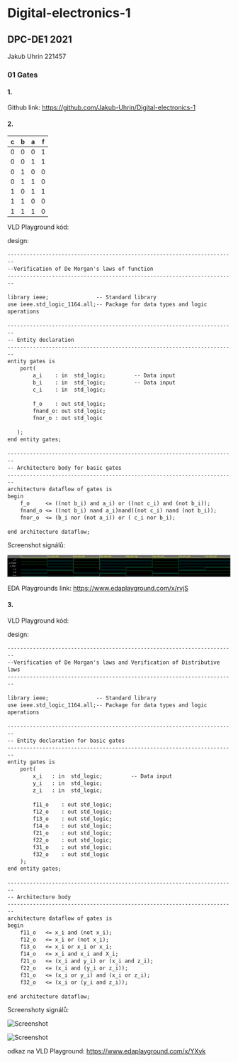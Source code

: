 # Digital-electronics-1
## DPC-DE1  2021
Jakub Uhrin 221457
### 01 Gates

#### 1. 

Github link: https://github.com/Jakub-Uhrin/Digital-electronics-1

#### 2. 

| c | b | a | f |
|---|---|---|---|
| 0 | 0 | 0 | 1 |
| 0 | 0 | 1 | 1 |
| 0 | 1 | 0 | 0 |
| 0 | 1 | 1 | 0 |
| 1 | 0 | 1 | 1 |
| 1 | 1 | 0 | 0 |
| 1 | 1 | 1 | 0 |



VLD Playground kód:

design:
```
------------------------------------------------------------------------
--Verification of De Morgan's laws of function
------------------------------------------------------------------------

library ieee;               -- Standard library
use ieee.std_logic_1164.all;-- Package for data types and logic operations

------------------------------------------------------------------------
-- Entity declaration 
------------------------------------------------------------------------
entity gates is
    port(
        a_i    : in  std_logic;         -- Data input
        b_i    : in  std_logic;         -- Data input
        c_i	   : in  std_logic;
       
        f_o    : out std_logic; 
        fnand_o: out std_logic;
        fnor_o : out std_logic
       
   );
end entity gates;

------------------------------------------------------------------------
-- Architecture body for basic gates
------------------------------------------------------------------------
architecture dataflow of gates is
begin
    f_o     <= ((not b_i) and a_i) or ((not c_i) and (not b_i));
    fnand_o <= ((not b_i) nand a_i)nand((not c_i) nand (not b_i));
    fnor_o  <= (b_i nor (not a_i)) or ( c_i nor b_i);

end architecture dataflow;
```


Screenshot signálů:

![Screenshot](images/signals.png)

EDA Playgrounds link: https://www.edaplayground.com/x/rvjS

#### 3.

VLD Playground kód:

design:
```
------------------------------------------------------------------------
--Verification of De Morgan's laws and Verification of Distributive laws
------------------------------------------------------------------------

library ieee;               -- Standard library
use ieee.std_logic_1164.all;-- Package for data types and logic operations

------------------------------------------------------------------------
-- Entity declaration for basic gates
------------------------------------------------------------------------
entity gates is
    port(
        x_i   : in  std_logic;         -- Data input
        y_i   : in  std_logic;        
        z_i	  : in  std_logic;
       
        f11_o    : out std_logic; 
        f12_o    : out std_logic;
        f13_o    : out std_logic;
        f14_o    : out std_logic;
        f21_o    : out std_logic;
        f22_o    : out std_logic;
        f31_o	 : out std_logic;
        f32_o	 : out std_logic
    );
end entity gates;

------------------------------------------------------------------------
-- Architecture body 
------------------------------------------------------------------------
architecture dataflow of gates is
begin
    f11_o   <= x_i and (not x_i);
    f12_o   <= x_i or (not x_i);
    f13_o   <= x_i or x_i or x_i;
    f14_o   <= x_i and x_i and X_i;
    f21_o   <= (x_i and y_i) or (x_i and z_i);
    f22_o   <= (x_i and (y_i or z_i));
    f31_o   <= (x_i or y_i) and (x_i or z_i);
    f32_o   <= (x_i or (y_i and z_i));

end architecture dataflow;
```

Screenshoty signálů:

![Screenshot](images/signály_x.png)

![Screenshot](images/signály_dis.png)

odkaz na VLD Playground: https://www.edaplayground.com/x/YXyk
